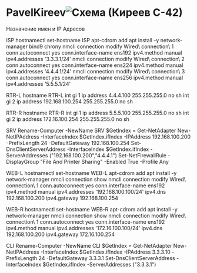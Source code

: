 # PavelKireev![Схема (Киреев С-42)](https://user-images.githubusercontent.com/90326215/154075081-0210959a-7170-4e39-aa0a-962230ce465a.png)

Назначение имен и IP Адресов

ISP
hostnamectl set-hostname ISP
apt-cdrom add
apt install -y network-manager bind9 chrony 
nmcli connection modify Wired\ connection\ 1 conn.autoconnect yes conn.interface-name ens192 ipv4.method manual ipv4.addresses '3.3.3.1/24'
nmcli connection modify Wired\ connection\ 2 conn.autoconnect yes conn.interface-name ens224 ipv4.method manual ipv4.addresses '4.4.4.1/24'
nmcli connection modify Wired\ connection\ 3 conn.autoconnect yes conn.interface-name ens256 ipv4.method manual ipv4.addresses '5.5.5.1/24'

RTR-L
hostname RTR-L
int gi 1
ip address 4.4.4.100 255.255.255.0
no sh
int gi 2
ip address 192.168.100.254 255.255.255.0
no sh

RTR-R
hostname RTR-R
int gi 1
ip address 5.5.5.100 255.255.255.0
no sh
int gi 2
ip address 172.16.100.254 255.255.255.0
no sh

SRV
Rename-Computer -NewName SRV
$GetIndex = Get-NetAdapter
New-NetIPAddress -InterfaceIndex $GetIndex.ifIndex -IPAddress 192.168.100.200 -PrefixLength 24 -DefaultGateway 192.168.100.254
Set-DnsClientServerAddress -InterfaceIndex $GetIndex.ifIndex -ServerAddresses ("192.168.100.200","4.4.4.1")
Set-NetFirewallRule -DisplayGroup "File And Printer Sharing" -Enabled True -Profile Any

WEB-L
hostnamectl set-hostname WEB-L
apt-cdrom add
apt install -y network-manager
nmcli connection show
nmcli connection modify Wired\ connection\ 1 conn.autoconnect yes conn.interface-name ens192 ipv4.method manual ipv4.addresses '192.168.100.100/24' ipv4.dns 192.168.100.200 ipv4.gateway 192.168.100.254

WEB-R
hostnamectl set-hostname WEB-R
apt-cdrom add
apt install -y network-manager
nmcli connection show
nmcli connection modify Wired\ connection\ 1 conn.autoconnect yes conn.interface-name ens192 ipv4.method manual ipv4.addresses '172.16.100.100/24' ipv4.dns 192.168.100.200 ipv4.gateway 172.16.100.254

CLI
Rename-Computer -NewName CLI
$GetIndex = Get-NetAdapter
New-NetIPAddress -InterfaceIndex $GetIndex.ifIndex -IPAddress 3.3.3.10 -PrefixLength 24 -DefaultGateway 3.3.3.1
Set-DnsClientServerAddress -InterfaceIndex $GetIndex.ifIndex -ServerAddresses ("3.3.3.1")
